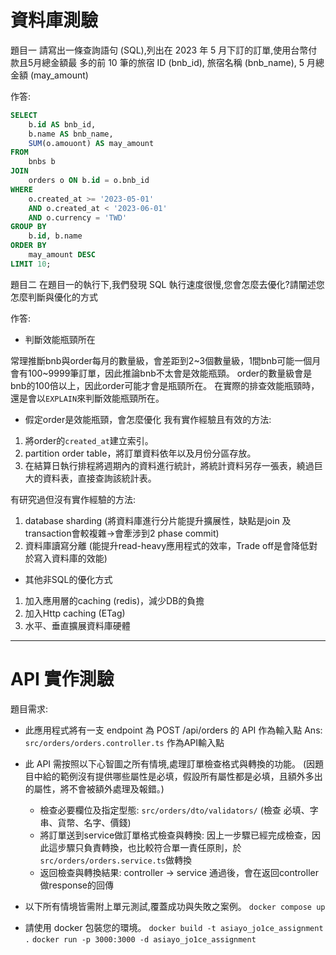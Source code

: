 # 資料庫測驗

題目一
請寫出一條查詢語句 (SQL),列出在 2023 年 5 月下訂的訂單,使用台幣付款且5月總金額最
多的前 10 筆的旅宿 ID (bnb_id), 旅宿名稱 (bnb_name), 5 月總金額 (may_amount)

作答:
```sql
SELECT 
    b.id AS bnb_id,
    b.name AS bnb_name,
    SUM(o.amouont) AS may_amount
FROM 
    bnbs b
JOIN 
    orders o ON b.id = o.bnb_id
WHERE 
    o.created_at >= '2023-05-01' 
    AND o.created_at < '2023-06-01'
    AND o.currency = 'TWD'
GROUP BY 
    b.id, b.name
ORDER BY 
    may_amount DESC
LIMIT 10;
```

題目二
在題目一的執行下,我們發現 SQL 執行速度很慢,您會怎麼去優化?請闡述您怎麼判斷與優化的方式

作答:
- 判斷效能瓶頸所在

常理推斷bnb與order每月的數量級，會差距到2~3個數量級，1間bnb可能一個月會有100~9999筆訂單，因此推論bnb不太會是效能瓶頸。
order的數量級會是bnb的100倍以上，因此order可能才會是瓶頸所在。
在實際的排查效能瓶頸時，還是會以`EXPLAIN`來判斷效能瓶頸所在。

- 假定order是效能瓶頸，會怎麼優化
我有實作經驗且有效的方法:
1. 將order的`created_at`建立索引。
2. partition order table，將訂單資料依年以及月份分區存放。
3. 在結算日執行排程將週期內的資料進行統計，將統計資料另存一張表，繞過巨大的資料表，直接查詢該統計表。

有研究過但沒有實作經驗的方法:
1. database sharding (將資料庫進行分片能提升擴展性，缺點是join 及 transaction會較複雜->會牽涉到2 phase commit)
2. 資料庫讀寫分離 (能提升read-heavy應用程式的效率，Trade off是會降低對於寫入資料庫的效能)

- 其他非SQL的優化方式
1. 加入應用層的caching (redis)，減少DB的負擔
2. 加入Http caching (ETag)
3. 水平、垂直擴展資料庫硬體

----------

# API 實作測驗

題目需求: 
- 此應用程式將有一支 endpoint 為 POST /api/orders 的 API 作為輸入點
Ans: `src/orders/orders.controller.ts` 作為API輸入點
- 此 API 需按照以下心智圖之所有情境,處理訂單檢查格式與轉換的功能。
(因題目中給的範例沒有提供哪些屬性是必填，假設所有屬性都是必填，且額外多出的屬性，將不會被額外處理及報錯。)
    - 檢查必要欄位及指定型態: `src/orders/dto/validators/` (檢查 必填、字串、貨幣、名字、價錢)
    - 將訂單送到service做訂單格式檢查與轉換: 因上一步驟已經完成檢查，因此這步驟只負責轉換，也比較符合單一責任原則，於`src/orders/orders.service.ts`做轉換
    - 返回檢查與轉換結果: controller -> service 通過後，會在返回controller做response的回傳

- 以下所有情境皆需附上單元測試,覆蓋成功與失敗之案例。
`docker compose up`

- 請使用 docker 包裝您的環境。
`docker build -t asiayo_jo1ce_assignment .`
`docker run -p 3000:3000 -d asiayo_jo1ce_assignment`

